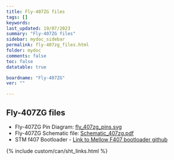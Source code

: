 ```yaml
---
title: Fly-407ZG files
tags: []
keywords: 
last_updated: 19/07/2023
summary: "Fly-407ZG files"
sidebar: mydoc_sidebar
permalink: fly-407zg_files.html
folder: mydoc
comments: false
toc: false
datatable: true

boardname: "Fly-407ZG" 
ver: "" 

---
```

## Fly-407ZG files


- Fly-407ZG Pin Diagram: [fly_407zg_pins.svg](https://github.com/Mellow-3D/FLYF407ZG/blob/master/picture/Pin%20diagram.png)
- Fly-407ZG Schematic file: [Schematic_407zg.pdf](https://github.com/Mellow-3D/FLYF407ZG/blob/master/picture/Schematic.pdf)
- STM f407 Bootloader - [Link to Mellow F407 bootloader github](hhttps://github.com/Mellow-3D/f407bootloader/releases)

{% include custom/can/sht_links.html %}